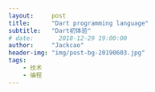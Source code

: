 ```yaml
---
layout:     post
title:      "Dart programming language"
subtitle:   "Dart初体验"
# date:       2018-12-29 19:00:00
author:     "Jackcao"
header-img: "img/post-bg-20190603.jpg"
tags:
    - 技术
    - 编程
---
```


